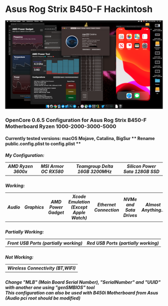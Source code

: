 # Asus Rog Strix B450-F Hackintosh
![Screenshot](Screenshot.png)
<h3>
OpenCore 0.6.5 Configuration for Asus Rog Strix B450-F Motherboard Ryzen 1000-2000-3000-5000
</h3>
<h4>
  Currently tested versions:
  macOS Mojave, Catalina, BigSur
  ** Rename public.config.plist to config.plist **
</h4>
<h5>
  <table>
  <tr>
  My Configuration:
    <th>
      AMD Ryzen 3600x
    <th>
      MSI Armor OC RX580
    <th>
      Teamgroup Delta 16GB 3200MHz
    <th>
      Silicon Power Sata 128GB SSD
  </table>
<h5>
  <table>
  <tr>
  Working:
  <th>
    Audio
  <th>
    Graphics
  <th>
    AMD Power Gadget
  <th>
    Xcode Emulation (Except Apple Watch)
  <th>
    Ethernet Connection
  <th>
    NVMe and Sata Drives
  <th>
    Almost Anything...
  </tr>
  </table>
<h5>
  <table>
  <tr>
  Partially Working:
  <th>
    Front USB Ports (partially working)
  <th>
    Red USB Ports (partially working)
  </table>

<h5>
  <table>
  <tr>
  Not Working:
  <th>
    Wireless Connectivity (BT,WIFI)
  </table>

<h5>
  Change "MLB" (Main Board Serial Number), "SerialNumber" and "UUID" with another one using "genSMBIOS" tool<br>
  This configuration can also be used with B450i Motherboard from Asus (Audio pci root should be modified)
